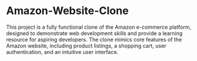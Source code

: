 # Amazon-Website-Clone
This project is a fully functional clone of the Amazon e-commerce platform, designed to demonstrate web development skills and provide a learning resource for aspiring developers. The clone mimics core features of the Amazon website, including product listings, a shopping cart, user authentication, and an intuitive user interface.
